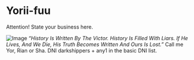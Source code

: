 # Yorii-fuu
Attention! State your business here.

![Image](https://github.com/user-attachments/assets/e03384f0-76b2-4b1a-9c8f-be11719f3b4e)
*“History Is Written By The Victor. History Is Filled With Liars. If He Lives, And We Die, His Truth Becomes Written And Ours Is Lost.”*
Call me Yor, Rian or Sha. 
DNI darkshippers + any1 in the basic DNI list.
